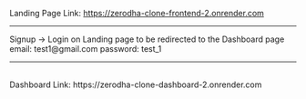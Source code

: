 Landing Page Link: https://zerodha-clone-frontend-2.onrender.com
<hr> 
Signup -> Login on Landing page to be redirected to the Dashboard page
email: test1@gmail.com
password: test_1
<hr>
<br>
Dashboard Link: https://zerodha-clone-dashboard-2.onrender.com
